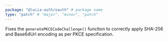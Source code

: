 ```yaml
---
package: "@lucia-auth/oauth" # package name
type: "patch" # "major", "minor", "patch"
---
```


Fixes the `generatePKCECodeChallenge()` function to correctly apply SHA-256 and Base64Url encoding as per PKCE specification.